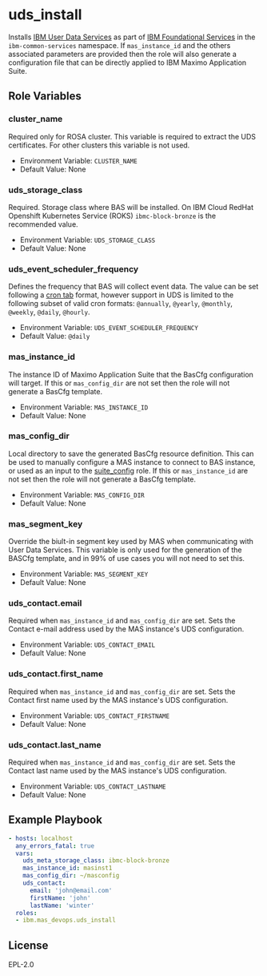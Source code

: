 uds_install
===========

Installs [IBM User Data Services](https://www.ibm.com/docs/en/cpfs?topic=services-enabling-user-data) as part of [IBM Foundational Services](https://www.ibm.com/docs/en/cpfs?topic=312-installing-foundational-services-by-using-console) in the `ibm-common-services` namespace.  If `mas_instance_id` and the others associated parameters are provided then the role will also generate a configuration file that can be directly applied to IBM Maximo Application Suite.


Role Variables
--------------

### cluster_name
Required only for ROSA cluster. This variable is required to extract the UDS certificates. For other clusters this variable is not used.

- Environment Variable: `CLUSTER_NAME`
- Default Value: None


### uds_storage_class
Required.  Storage class where BAS will be installed.  On IBM Cloud RedHat Openshift Kubernetes Service (ROKS) `ibmc-block-bronze` is the recommended value.

- Environment Variable: `UDS_STORAGE_CLASS`
- Default Value: None


### uds_event_scheduler_frequency
Defines the frequency that BAS will collect event data. The value can be set following a [cron tab](https://crontab.guru/) format, however support in UDS is limited to the following subset of valid cron formats: `@annually`, `@yearly`, `@monthly`, `@weekly`, `@daily`, `@hourly`.

- Environment Variable: `UDS_EVENT_SCHEDULER_FREQUENCY`
- Default Value: `@daily`

### mas_instance_id
The instance ID of Maximo Application Suite that the BasCfg configuration will target.  If this or `mas_config_dir` are not set then the role will not generate a BasCfg template.

- Environment Variable: `MAS_INSTANCE_ID`
- Default Value: None

### mas_config_dir
Local directory to save the generated BasCfg resource definition.  This can be used to manually configure a MAS instance to connect to BAS instance, or used as an input to the [suite_config](suite_config.md) role. If this or `mas_instance_id` are not set then the role will not generate a BasCfg template.

- Environment Variable: `MAS_CONFIG_DIR`
- Default Value: None

### mas_segment_key
Override the biult-in segment key used by MAS when communicating with User Data Services.  This variable is only used for the generation of the BASCfg template, and in 99% of use cases you will not need to set this.

- Environment Variable: `MAS_SEGMENT_KEY`
- Default Value: None

### uds_contact.email
Required when `mas_instance_id` and `mas_config_dir` are set.  Sets the Contact e-mail address used by the MAS instance's UDS configuration.

- Environment Variable: `UDS_CONTACT_EMAIL`
- Default Value: None

### uds_contact.first_name
Required when `mas_instance_id` and `mas_config_dir` are set.  Sets the Contact first name used by the MAS instance's UDS configuration.

- Environment Variable: `UDS_CONTACT_FIRSTNAME`
- Default Value: None

### uds_contact.last_name
Required when `mas_instance_id` and `mas_config_dir` are set.  Sets the Contact last name used by the MAS instance's UDS configuration.

- Environment Variable: `UDS_CONTACT_LASTNAME`
- Default Value: None

Example Playbook
----------------

```yaml
- hosts: localhost
  any_errors_fatal: true
  vars:
    uds_meta_storage_class: ibmc-block-bronze
    mas_instance_id: masinst1
    mas_config_dir: ~/masconfig
    uds_contact:
      email: 'john@email.com'
      firstName: 'john'
      lastName: 'winter'
  roles:
  - ibm.mas_devops.uds_install
```

License
-------

EPL-2.0
